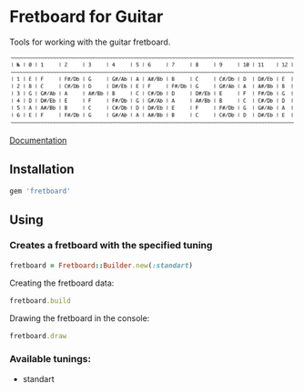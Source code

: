 # Fretboard for Guitar

Tools for working with the guitar fretboard.

![Demo](https://raw.githubusercontent.com/afuno/fretboard/dev/images/demo1.png)

[Documentation](https://www.rubydoc.info/gems/fretboard)

## Installation

```ruby
gem 'fretboard'
```

## Using

### Creates a fretboard with the specified tuning

```ruby
fretboard = Fretboard::Builder.new(:standart)
```

Creating the fretboard data:

```ruby
fretboard.build
```

Drawing the fretboard in the console:

```ruby
fretboard.draw
```

### Available tunings:

- standart
